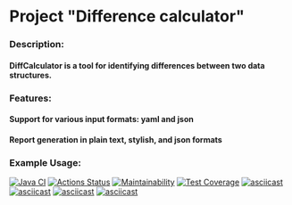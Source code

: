 # Project "Difference calculator"
### Description:
#### DiffCalculator is a tool for identifying differences between two data structures.
### Features:
#### Support for various input formats: yaml and json
#### Report generation in plain text, stylish, and json formats
### Example Usage:
[![Java CI](https://github.com/SaliAbdullaeva/java-project-71/actions/workflows/main.yml/badge.svg)](https://github.com/SaliAbdullaeva/java-project-71/actions/workflows/main.yml)
[![Actions Status](https://github.com/SaliAbdullaeva/java-project-71/actions/workflows/hexlet-check.yml/badge.svg)](https://github.com/SaliAbdullaeva/java-project-71/actions)
[![Maintainability](https://api.codeclimate.com/v1/badges/441c3660842a050f496d/maintainability)](https://codeclimate.com/github/SaliAbdullaeva/java-project-71/maintainability)
[![Test Coverage](https://api.codeclimate.com/v1/badges/441c3660842a050f496d/test_coverage)](https://codeclimate.com/github/SaliAbdullaeva/java-project-71/test_coverage)
[![asciicast](https://asciinema.org/a/673710.svg)](https://asciinema.org/a/673710)
[![asciicast](https://asciinema.org/a/674626.svg)](https://asciinema.org/a/674626)
[![asciicast](https://asciinema.org/a/675009.svg)](https://asciinema.org/a/675009)
[![asciicast](https://asciinema.org/a/675096.svg)](https://asciinema.org/a/675096)

